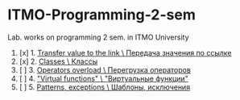 # ITMO-Programming-2-sem
Lab. works on programming 2 sem. in ITMO University

1. [x] 1. [Transfer value to the link \ Передача значения по ссылке](https://github.com/I-SER-I/ITMO-Programming-2-sem/tree/master/Lab%201)
2. [x] 2. [Classes \ Классы](https://github.com/I-SER-I/ITMO-Programming-2-sem/tree/master/Lab%202)
3. [ ] 3. [Operators overload \ Перегрузка операторов](#)
4. [ ] 4. ["Virtual functions" \ "Виртуальные функции"](#)
5. [ ] 5. [Patterns, exceptions \  Шаблоны, исключения](#)
